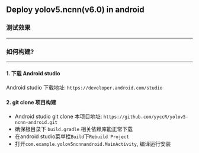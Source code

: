 ## Deploy yolov5.ncnn(v6.0) in android

### 测试效果
---

 

### 如何构建?
---

#### 1. 下载 Android studio

Android studio 下载地址: `https://developer.android.com/studio`

#### 2. git clone 项目构建

- Android studio git clone 本项目地址: `https://github.com/yyccR/yolov5-ncnn-android.git`
- 确保根目录下 `build.gradle` 相关依赖库能正常下载
- 在android studio菜单栏`Build`下`Rebuild Project`
- 打开`com.example.yolov5ncnnandroid.MainActivity`, 编译运行安装
